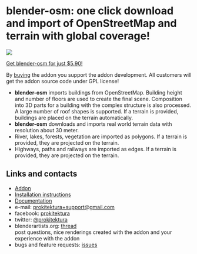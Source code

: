 # blender-osm: one click download and import of OpenStreetMap and terrain with global coverage!

[![](https://raw.githubusercontent.com/wiki/vvoovv/blender-osm/images/blender-osm.png)](https://gumroad.com/l/blender-osm)

[Get blender-osm for just $5.90!](https://gumroad.com/l/blender-osm)

By [buying](https://gumroad.com/l/blender-osm) the addon you support the addon development. All customers will get the addon source code under GPL license!

* **blender-osm** imports buildings from OpenStreetMap. Building height and number of floors are used to create the final scene. Composition into 3D parts for a building with the complex structure is also processed. A large number of roof shapes is supported. If a terrain is provided, buildings are placed on the terrain automatically.
* **blender-osm** downloads and imports real world terrain data with resolution about 30 meter.
* River, lakes, forests, vegetation are imported as polygons. If a terrain is provided, they are projected on the terrain.
* Highways, paths and railways are imported as edges. If a terrain is provided, they are projected on the terrain.

## Links and contacts
* [Addon](https://gumroad.com/l/blender-osm)
* [Installation instructions](https://github.com/vvoovv/blender-osm/wiki/Documentation#installation)
* [Documentation](https://github.com/vvoovv/blender-osm/wiki/Documentation)
* e-mail: [prokitektura+support@gmail.com](mailto:prokitektura+support@gmail.com)
* facebook: [prokitektura](https://www.facebook.com/prokitektura)
* twitter: [@prokitektura](https://twitter.com/prokitektura)
* blenderartists.org: [thread](http://blenderartists.org/forum/showthread.php?334508-Addon-Import-OpenStreetMap-(-osm))
<br>post questions, nice renderings created with the addon and your experience with the addon
* bugs and feature requests: [issues](https://github.com/vvoovv/blender-osm/issues)
